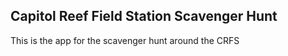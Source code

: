 ## Capitol Reef Field Station Scavenger Hunt

This is the app for the scavenger hunt around the CRFS

